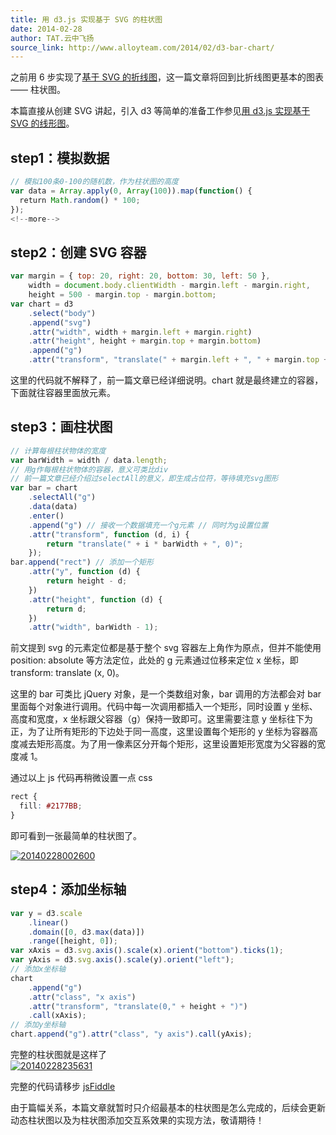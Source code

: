 ```yaml
---
title: 用 d3.js 实现基于 SVG 的柱状图
date: 2014-02-28
author: TAT.云中飞扬
source_link: http://www.alloyteam.com/2014/02/d3-bar-chart/
---
```


之前用 6 步实现了[基于 SVG 的折线图](http://www.alloyteam.com/2013/12/d3-line-chart/)，这一篇文章将回到比折线图更基本的图表 —— 柱状图。

本篇直接从创建 SVG 讲起，引入 d3 等简单的准备工作参见[用 d3.js 实现基于 SVG 的线形图](http://www.alloyteam.com/2013/12/d3-line-chart/)。

## step1：模拟数据

```javascript
// 模拟100条0-100的随机数，作为柱状图的高度
var data = Array.apply(0, Array(100)).map(function() {
  return Math.random() * 100;
});
<!--more-->
```

## step2：创建 SVG 容器

```javascript
var margin = { top: 20, right: 20, bottom: 30, left: 50 },
    width = document.body.clientWidth - margin.left - margin.right,
    height = 500 - margin.top - margin.bottom;
var chart = d3
    .select("body")
    .append("svg")
    .attr("width", width + margin.left + margin.right)
    .attr("height", height + margin.top + margin.bottom)
    .append("g")
    .attr("transform", "translate(" + margin.left + ", " + margin.top + ")");
```

这里的代码就不解释了，前一篇文章已经详细说明。chart 就是最终建立的容器，下面就往容器里面放元素。

## step3：画柱状图

```javascript
// 计算每根柱状物体的宽度
var barWidth = width / data.length;
// 用g作每根柱状物体的容器，意义可类比div
// 前一篇文章已经介绍过selectAll的意义，即生成占位符，等待填充svg图形
var bar = chart
    .selectAll("g")
    .data(data)
    .enter()
    .append("g") // 接收一个数据填充一个g元素 // 同时为g设置位置
    .attr("transform", function (d, i) {
        return "translate(" + i * barWidth + ", 0)";
    });
bar.append("rect") // 添加一个矩形
    .attr("y", function (d) {
        return height - d;
    })
    .attr("height", function (d) {
        return d;
    })
    .attr("width", barWidth - 1);
```

前文提到 svg 的元素定位都是基于整个 svg 容器左上角作为原点，但并不能使用 position: absolute 等方法定位，此处的 g 元素通过位移来定位 x 坐标，即 transform: translate (x, 0)。

这里的 bar 可类比 jQuery 对象，是一个类数组对象，bar 调用的方法都会对 bar 里面每个对象进行调用。代码中每一次调用都插入一个矩形，同时设置 y 坐标、高度和宽度，x 坐标跟父容器（g）保持一致即可。这里需要注意 y 坐标往下为正，为了让所有矩形的下边处于同一高度，这里设置每个矩形的 y 坐标为容器高度减去矩形高度。为了用一像素区分开每个矩形，这里设置矩形宽度为父容器的宽度减 1。

通过以上 js 代码再稍微设置一点 css

```css
rect {
  fill: #2177BB;
}
```

即可看到一张最简单的柱状图了。

[![20140228002600](http://www.alloyteam.com/wp-content/uploads/2014/02/20140228002600.png)](http://www.alloyteam.com/wp-content/uploads/2014/02/20140228002600.png)

## step4：添加坐标轴

```javascript
var y = d3.scale
    .linear()
    .domain([0, d3.max(data)])
    .range([height, 0]);
var xAxis = d3.svg.axis().scale(x).orient("bottom").ticks(1);
var yAxis = d3.svg.axis().scale(y).orient("left");
// 添加x坐标轴
chart
    .append("g")
    .attr("class", "x axis")
    .attr("transform", "translate(0," + height + ")")
    .call(xAxis);
// 添加y坐标轴
chart.append("g").attr("class", "y axis").call(yAxis);
```

完整的柱状图就是这样了  
[![20140228235631](http://www.alloyteam.com/wp-content/uploads/2014/02/20140228235631.png)](http://www.alloyteam.com/wp-content/uploads/2014/02/20140228235631.png)

完整的代码请移步 [jsFiddle](http://jsfiddle.net/jarvisjiang/RqK4P/)

由于篇幅关系，本篇文章就暂时只介绍最基本的柱状图是怎么完成的，后续会更新动态柱状图以及为柱状图添加交互系效果的实现方法，敬请期待！
